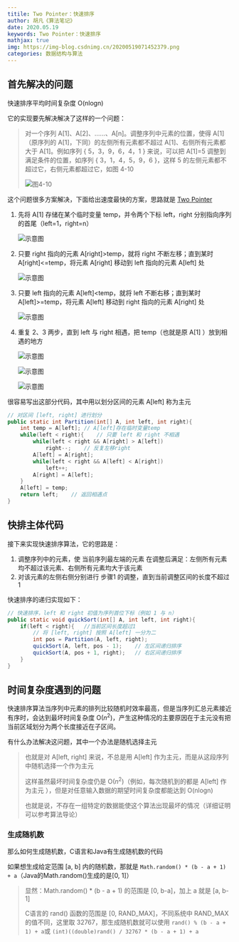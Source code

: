 ```yaml
---
titile: Two Pointer：快速排序
author: 胡凡《算法笔记》
date: 2020.05.19
keywords: Two Pointer：快速排序
mathjax: true
img: https://img-blog.csdnimg.cn/20200519071452379.png
categories: 数据结构与算法
---
```




## 首先解决的问题

快速排序平均时间复杂度 O(nlogn)

它的实现要先解决解决了这样的一个问题：

> 对一个序列 A[1]、A[2]、……、A[n]。调整序列中元素的位置，使得 A[1]（原序列的 A[1]，下同）的左侧所有元素都不超过 A[1]、右侧所有元素都大于 A[1]。例如序列 { 5，3，9，6，4，1 } 来说，可以把 A[1]=5 调整到满足条件的位置，如序列 { 3，1，4，5，9，6 }，这样 5 的左侧元素都不超过它，右侧元素都超过它，如图 4-10
>
> ![图4-10](https://img-blog.csdnimg.cn/20200519071303233.png)



这个问题很多方案解决，下面给出速度最快的方案，思路就是 [Two Pointer](https://tonited.gitee.io/blog/2020/05/17/two-pointer/)

1. 先将 A[1] 存储在某个临时变量 temp，并令两个下标 left，right 分别指向序列的首尾（left=1，right=n）

   ![示意图](https://img-blog.csdnimg.cn/20200519071351707.png)

2. 只要 right 指向的元素 A[right]>temp，就将 right 不断左移；直到某时 A[right]<=temp，将元素 A[right] 移动到 left 指向的元素 A[left] 处

   ![示意图](https://img-blog.csdnimg.cn/20200519071412687.png)

3. 只要 left 指向的元素 A[left]<temp，就将 left 不断右移；直到某时 A[left]>=temp，将元素 A[left] 移动到 right 指向的元素 A[right] 处

   ![示意图](https://img-blog.csdnimg.cn/20200519071435887.png)

4. 重复 2、3 两步，直到 left 与 right 相遇，把 temp（也就是原 A[1] ）放到相遇的地方

   ![示意图](https://img-blog.csdnimg.cn/20200519071452379.png)

   ![示意图](https://img-blog.csdnimg.cn/20200519071543332.png)

   ![示意图](https://img-blog.csdnimg.cn/20200519071548357.png)
   
   



很容易写出这部分代码，其中用以划分区间的元素 A[left] 称为主元

```java
// 对区间 [left, right] 进行划分
public static int Partition(int[] A, int left, int right){
    int temp = A[left];	// A[left]存在临时变量temp
    while(left < right){	// 只要 left 和 right 不相遇
        while(left < right && A[right] > A[left])
            right--;	// 反复左移right
        A[left] = A[right];
        while(left < right && A[left] < A[right])
            left++;
        A[right] = A[left];
    }
    A[left] = temp;
    return left;	// 返回相遇点
}
```



## 快排主体代码

接下来实现快速排序算法，它的思路是：

1. 调整序列中的元素，使 当前序列最左端的元素 在调整后满足：左侧所有元素均不超过该元素、右侧所有元素均大于该元素
2. 对该元素的左侧右侧分别进行 步骤1 的调整，直到当前调整区间的长度不超过 1

快速排序的递归实现如下：

```java
// 快速排序，left 和 right 初值为序列首位下标（例如 1 与 n）
public static void quickSort(int[] A, int left, int right){
    if(left < right){	//当前区间长度超过1
        // 将 [left, right] 按照 A[left] 一分为二
        int pos = Partition(A, left, right);
        quickSort(A, left, pos - 1);	// 左区间递归排序
        quickSort(A, pos + 1, right);	// 右区间递归排序
    }
}
```



## 时间复杂度遇到的问题

快速排序算法当序列中元素的排列比较随机时效率最高，但是当序列汇总元素接近有序时，会达到最坏时间复杂度 O($n^2$)，产生这种情况的主要原因在于主元没有把当前区域划分为两个长度接近在子区间。

有什么办法解决这问题，其中一个办法是随机选择主元

> 也就是对 A[left, right] 来说，不总是用 A[left] 作为主元，而是从这段序列中随机选择一个作为主元
>
> 这样虽然最坏时间复杂度仍是  O($n^2$)（例如，每次随机到的都是 A[left] 作为主元 ），但是对任意输入数据的期望时间复杂度都能达到 O(nlogn)
>
> 也就是说，不存在一组特定的数据能使这个算法出现最坏的情况（详细证明可以参考算法导论）

### 生成随机数

那么如何生成随机数，C语言和Java有生成随机数的代码

如果想生成给定范围 [a, b] 内的随机数，那就是 `Math.random() * (b - a + 1) + a`（Java的Math.random()生成的是[0, 1]）

> 显然：Math.random() * (b - a + 1) 的范围是 [0, b-a]，加上 a 就是 [a, b-1]
>
> C语言的 rand() 函数的范围是 [0, RAND_MAX]，不同系统中 RAND_MAX 的值不同，这里取 32767，那生成随机数就可以使用 `rand() % (b - a + 1) + a`或 `(int)((double)rand() / 32767 * (b - a + 1) + a`



